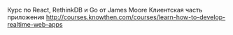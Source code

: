 Курс по React, RethinkDB и Go от James Moore
Клиентская часть приложения
http://courses.knowthen.com/courses/learn-how-to-develop-realtime-web-apps
